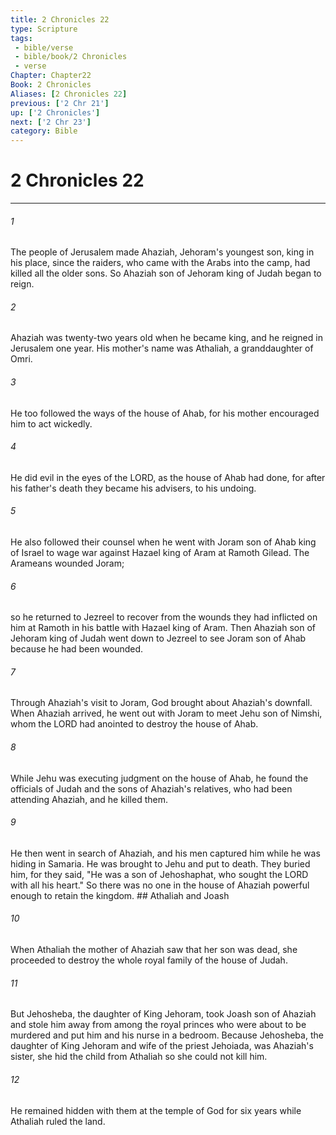 ```yaml
---
title: 2 Chronicles 22
type: Scripture
tags:
 - bible/verse
 - bible/book/2 Chronicles
 - verse
Chapter: Chapter22
Book: 2 Chronicles
Aliases: [2 Chronicles 22]
previous: ['2 Chr 21']
up: ['2 Chronicles']
next: ['2 Chr 23']
category: Bible
---
```

# 2 Chronicles 22

***


###### 1 
The people of Jerusalem made Ahaziah, Jehoram's youngest son, king in his place, since the raiders, who came with the Arabs into the camp, had killed all the older sons. So Ahaziah son of Jehoram king of Judah began to reign. 

###### 2 
Ahaziah was twenty-two years old when he became king, and he reigned in Jerusalem one year. His mother's name was Athaliah, a granddaughter of Omri. 

###### 3 
He too followed the ways of the house of Ahab, for his mother encouraged him to act wickedly. 

###### 4 
He did evil in the eyes of the LORD, as the house of Ahab had done, for after his father's death they became his advisers, to his undoing. 

###### 5 
He also followed their counsel when he went with Joram son of Ahab king of Israel to wage war against Hazael king of Aram at Ramoth Gilead. The Arameans wounded Joram; 

###### 6 
so he returned to Jezreel to recover from the wounds they had inflicted on him at Ramoth in his battle with Hazael king of Aram. Then Ahaziah son of Jehoram king of Judah went down to Jezreel to see Joram son of Ahab because he had been wounded. 

###### 7 
Through Ahaziah's visit to Joram, God brought about Ahaziah's downfall. When Ahaziah arrived, he went out with Joram to meet Jehu son of Nimshi, whom the LORD had anointed to destroy the house of Ahab. 

###### 8 
While Jehu was executing judgment on the house of Ahab, he found the officials of Judah and the sons of Ahaziah's relatives, who had been attending Ahaziah, and he killed them. 

###### 9 
He then went in search of Ahaziah, and his men captured him while he was hiding in Samaria. He was brought to Jehu and put to death. They buried him, for they said, "He was a son of Jehoshaphat, who sought the LORD with all his heart." So there was no one in the house of Ahaziah powerful enough to retain the kingdom. ## Athaliah and Joash 

###### 10 
When Athaliah the mother of Ahaziah saw that her son was dead, she proceeded to destroy the whole royal family of the house of Judah. 

###### 11 
But Jehosheba, the daughter of King Jehoram, took Joash son of Ahaziah and stole him away from among the royal princes who were about to be murdered and put him and his nurse in a bedroom. Because Jehosheba, the daughter of King Jehoram and wife of the priest Jehoiada, was Ahaziah's sister, she hid the child from Athaliah so she could not kill him. 

###### 12 
He remained hidden with them at the temple of God for six years while Athaliah ruled the land. 
